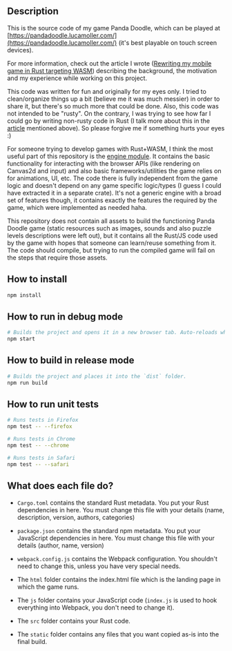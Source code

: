 ## Description

This is the source code of my game Panda Doodle, which can be played at [https://pandadoodle.lucamoller.com/](https://pandadoodle.lucamoller.com/) (it's best playable on touch screen devices).

For more information, check out the article I wrote ([Rewriting my mobile game in Rust targeting WASM](https://lucamoller.medium.com/rewriting-my-mobile-game-in-rust-targeting-wasm-1f9f82751830)) describing the background, the motivation and my experience while working on this project.

This code was written for fun and originally for my eyes only. I tried to clean/organize things up a bit (believe me it was much messier) in order to share it, but there's so much more that could be done. Also, this code was not intended to be "rusty". On the contrary, I was trying to see how far I could go by writing non-rusty code in Rust (I talk more about this in the [article](https://lucamoller.medium.com/rewriting-my-mobile-game-in-rust-targeting-wasm-1f9f82751830) mentioned above). So please forgive me if something hurts your eyes :)

For someone trying to develop games with Rust+WASM, I think the most useful part of this repository is the [engine module](https://github.com/lucamoller/pandadoodle-rust-wasm/tree/main/src/engine). It contains the basic functionality for interacting with the browser APIs (like rendering on Canvas2d and input) and also basic frameworks/utilities the game relies on for animations, UI, etc. The code there is fully independent from the game logic and doesn't depend on any game specific logic/types (I guess I could have extracted it in a separate crate). It's not a generic engine with a broad set of features though, it contains exactly the features the required by the game, which were implemented as needed haha.

This repository does not contain all assets to build the functioning Panda Doodle game (static resources such as images, sounds and also puzzle levels descriptions were left out), but it contains all the Rust/JS code used by the game with hopes that someone can learn/reuse something from it. The code should compile, but trying to run the compiled game will fail on the steps that require those assets.


## How to install

```sh
npm install
```

## How to run in debug mode

```sh
# Builds the project and opens it in a new browser tab. Auto-reloads when the project changes.
npm start
```

## How to build in release mode

```sh
# Builds the project and places it into the `dist` folder.
npm run build
```

## How to run unit tests

```sh
# Runs tests in Firefox
npm test -- --firefox

# Runs tests in Chrome
npm test -- --chrome

# Runs tests in Safari
npm test -- --safari
```

## What does each file do?

* `Cargo.toml` contains the standard Rust metadata. You put your Rust dependencies in here. You must change this file with your details (name, description, version, authors, categories)

* `package.json` contains the standard npm metadata. You put your JavaScript dependencies in here. You must change this file with your details (author, name, version)

* `webpack.config.js` contains the Webpack configuration. You shouldn't need to change this, unless you have very special needs.

* The `html` folder contains the index.html file which is the landing page in which the game runs.

* The `js` folder contains your JavaScript code (`index.js` is used to hook everything into Webpack, you don't need to change it).

* The `src` folder contains your Rust code.

* The `static` folder contains any files that you want copied as-is into the final build.
